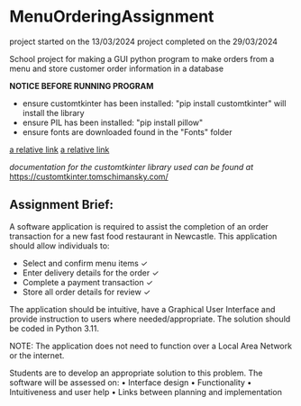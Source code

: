# MenuOrderingAssignment

project started on the 13/03/2024
project completed on the 29/03/2024

School project for making a GUI python program to make orders from a menu and store customer order information in a database

**NOTICE BEFORE RUNNING PROGRAM**
- ensure customtkinter has been installed: "pip install customtkinter" will install the library
- ensure PIL has been installed: "pip install pillow"
- ensure fonts are downloaded found in the "Fonts" folder

[a relative link](Fonts/3871-font.ttf)
[a relative link](Fonts/Poppins-Regular.ttf)

*documentation for the customtkinter library used can be found at*
https://customtkinter.tomschimansky.com/

## Assignment Brief:
A software application is required to assist the completion of an order transaction for a new fast food restaurant in
Newcastle. 
This application should allow individuals to:
- Select and confirm menu items ✓
- Enter delivery details for the order ✓
- Complete a payment transaction ✓
- Store all order details for review ✓

The application should be intuitive, have a Graphical User Interface and provide instruction to users where
needed/appropriate. The solution should be coded in Python 3.11.

NOTE: The application does not need to function over a Local Area Network or the internet.

Students are to develop an appropriate solution to this problem. The software will be assessed on:
• Interface design
• Functionality
• Intuitiveness and user help
• Links between planning and implementation
